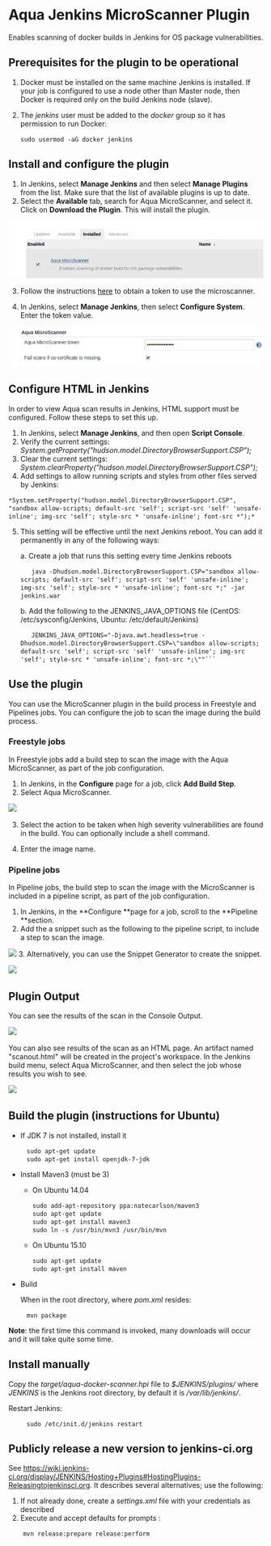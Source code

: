 # Aqua Jenkins MicroScanner Plugin #
Enables scanning of docker builds in Jenkins for OS package vulnerabilities.

## Prerequisites for the plugin to be operational ##

1. Docker must be installed on the same machine Jenkins is installed. If your job is configured to use a node other than Master node, then Docker is required only on the build Jenkins node (slave). 
2. The *jenkins* user must be added to the *docker* group so it has permission to run Docker:

     ```
     sudo usermod -aG docker jenkins
     ```
## Install and configure the plugin
 1. In Jenkins, select **Manage Jenkins** and then select **Manage Plugins** from the list. Make sure that the list of available plugins is up to date. 
2. Select the **Available** tab, search for Aqua MicroScanner, and select it.  Click on **Download the Plugin**. This will install the plugin.

![](images/Jenkins-plugin-installed.png)

3. Follow the instructions [here](https://github.com/aquasecurity/microscanner#registering-for-a-token) to obtain a token to use the microscanner.

4. In Jenkins, select **Manage Jenkins**, then select **Configure System**. Enter the token value.

![](images/Jenkins-configure-plugin.png)

## Configure HTML in Jenkins

In order to view Aqua scan results in Jenkins, HTML support must be configured. Follow these steps to set this up.

1. In Jenkins, select **Manage Jenkins**, and then open **Script Console**.
2. Verify the current settings:
*System.getProperty("hudson.model.DirectoryBrowserSupport.CSP");*
3. Clear the current settings:
*System.clearProperty("hudson.model.DirectoryBrowserSupport.CSP");*
4. Add settings to allow running scripts and styles from other files served by Jenkins:
```
*System.setProperty("hudson.model.DirectoryBrowserSupport.CSP", "sandbox allow-scripts; default-src 'self'; script-src 'self' 'unsafe-inline'; img-src 'self'; style-src * 'unsafe-inline'; font-src *");*
```
5. This setting will be effective until the next Jenkins reboot. You can add it permanently in any of the following ways:

   a. Create a job that runs this setting every time Jenkins reboots
   ```  
      java -Dhudson.model.DirectoryBrowserSupport.CSP="sandbox allow-scripts; default-src 'self'; script-src 'self' 'unsafe-inline'; img-src 'self'; style-src * 'unsafe-inline'; font-src *;" -jar jenkins.war
   ```
   b. Add the following to the JENKINS_JAVA_OPTIONS file (CentOS: /etc/sysconfig/Jenkins, Ubuntu: /etc/default/Jenkins)
   ```
      JENKINS_JAVA_OPTIONS="-Djava.awt.headless=true -Dhudson.model.DirectoryBrowserSupport.CSP=\"sandbox allow-scripts; default-src 'self'; script-src 'self' 'unsafe-inline'; img-src 'self'; style-src * 'unsafe-inline'; font-src *;\""```
## Use the plugin
You can use the MicroScanner plugin in the build process in Freestyle and Pipelines jobs. You can configure the job to scan the image during the build process.

### Freestyle jobs

In Freestyle jobs add a build step to scan the image with the Aqua MicroScanner, as part of the job configuration. 
1. In Jenkins, in the **Configure** page for a job, click **Add Build Step**.
1. Select Aqua MicroScanner.

![](images/Jenkins-build-freestyle.png)

3. Select the action to be taken when high severity vulnerabilities are found in the build. You can optionally include a shell command.

4. Enter the image name.

### Pipeline jobs
In Pipeline jobs, the build step to scan the image with the MicroScanner  is included in a pipeline script, as part of the job configuration.

1. In Jenkins, in the **Configure **page for a job, scroll to the **Pipeline **section.
1. Add the a snippet such as the following to the pipeline script, to include a step to scan the image. 

![](images/Jenkins-build-pipeline.png)
3. Alternatively, you can use the Snippet Generator to create the snippet.

![](images/Jenkins-build-pipeline-script-generator.png)

## Plugin Output

You can see the results of the scan in the Console Output.

![](images/Jenkins-console-output.png)

You can also see results of the scan as an HTML page. An artifact named "scanout.html" will be created in the project's workspace. In the Jenkins build menu, select Aqua MicroScanner, and then select the job whose results you wish to see.

![](images/Jenkins-html-output.png)


## Build the plugin (instructions for Ubuntu)

* If JDK 7 is not installed, install it
```
     sudo apt-get update
     sudo apt-get install openjdk-7-jdk
```

* Install Maven3 (must be 3)
  *   On Ubuntu 14.04
      ```
      sudo add-apt-repository ppa:natecarlson/maven3
      sudo apt-get update
      sudo apt-get install maven3
      sudo ln -s /usr/bin/mvn3 /usr/bin/mvn
	  ```
  *   On Ubuntu 15.10
      ```
      sudo apt-get update
      sudo apt-get install maven
      ```

*  Build

   When in the root directory, where *pom.xml* resides:
```
     mvn package
```
   **Note**: the first time this command is invoked, many downloads will occur and it will take quite some time.

## Install manually ##
Copy the *target/aqua-docker-scanner.hpi* file to *$JENKINS/plugins/* where *JENKINS* is the Jenkins root directory, by default it is */var/lib/jenkins/*.

Restart Jenkins:
```
     sudo /etc/init.d/jenkins restart
```

## Publicly release a new version to jenkins-ci.org ##
See https://wiki.jenkins-ci.org/display/JENKINS/Hosting+Plugins#HostingPlugins-Releasingtojenkinsci.org. It describes several alternatives; use the following:

1. If not already done, create a *settings.xml* file with your credentials as described
2. Execute and accept defaults for prompts :
```
    mvn release:prepare release:perform
````
